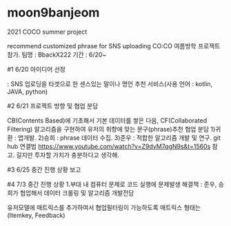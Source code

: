 # moon9banjeom
2021 COCO summer project

recommend customized phrase for SNS uploading CO:CO 여름방학 프로젝트 참가. 팀명 : BbackX222 기간 : 6/20~

#1 6/20 아이디어 선정

: SNS 업로딩을 타겟으로 한 센스있는 말이나 명언 추천 서비스(사용 언어 : kotlin, JAVA, python)

#2 6/21 프로젝트 방향 및 협업 분담

CB(Contents Based)에 기초해서 기본 데이터를 쌓은 다음, CF(Collaborated Filtering) 알고리즘을 구현하여 유저의 취향에 맞는 문구(phrase)추천
협업 분담 1)귀환 : 앱개발. 2)승희 : phrase 데이터 수집. 3)준우 : 적합한 알고리즘 개발 및 연구.
git hub 연결법 https://www.youtube.com/watch?v=Z9dvM7qgN9s&t=1560s 참고. 길지만 투자할 가치가 충분하다고 생각해.

#3 6/25 중간 진행 상황 보고

#4 7/3 중간 진행 상황 1.부대 내 컴퓨터 문제로 코드 실행에 문제발생 해결책 : 준우, 승희가 협업해서 데이터 크롤링 및 알고리즘 개발전담

유저모델에 매트릭스를 추가하여서 협업필터링이 가능하도록 매트릭스 형태는 (Itemkey, Feedback)
